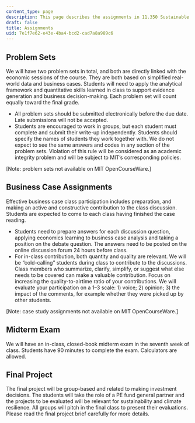 ```yaml
---
content_type: page
description: This page describes the assignments in 11.350 Sustainable Real Estate
draft: false
title: Assignments
uid: 7e1f7e62-e43e-4ba4-bcd2-cad7a8a989c6
---
```

## Problem Sets

We will have two problem sets in total, and both are directly linked with the economic sessions of the course. They are both based on simplified real-world data and business cases. Students will need to apply the analytical framework and quantitative skills learned in class to support evidence generation and business decision-making. Each problem set will count equally toward the final grade. 

- All problem sets should be submitted electronically before the due date. Late submissions will not be accepted. 
- Students are encouraged to work in groups, but each student must complete and submit their write-up independently. Students should specify the names of students they work together with. We do not expect to see the same answers and codes in any section of the problem sets. Violation of this rule will be considered as an academic integrity problem and will be subject to MIT’s corresponding policies. 

\[Note: problem sets not available on MIT OpenCourseWare.\]

## Business Case Assignments

Effective business case class participation includes preparation, and making an active and constructive contribution to the class discussion. Students are expected to come to each class having finished the case reading.

- Students need to prepare answers for each discussion question, applying economics learning to business case analysis and taking a position on the debate question. The answers need to be posted on the online discussion forum 24 hours before class. 
- For in-class contribution, both quantity and quality are relevant. We will be “cold-calling” students during class to contribute to the discussions. Class members who summarize, clarify, simplify, or suggest what else needs to be covered can make a valuable contribution. Focus on increasing the quality-to-airtime ratio of your contributions. We will evaluate your participation on a 1–3 scale: 1) voice; 2) opinion; 3) the impact of the comments, for example whether they were picked up by other students.

\[Note: case study assignments not available on MIT OpenCourseWare.\]

## Midterm Exam

We will have an in-class, closed-book midterm exam in the seventh week of class. Students have 90 minutes to complete the exam. Calculators are allowed. 

## Final Project

The final project will be group-based and related to making investment decisions. The students will take the role of a PE fund general partner and the projects to be evaluated will be relevant for sustainability and climate resilience. All groups will pitch in the final class to present their evaluations. Please read the final project brief carefully for more details.